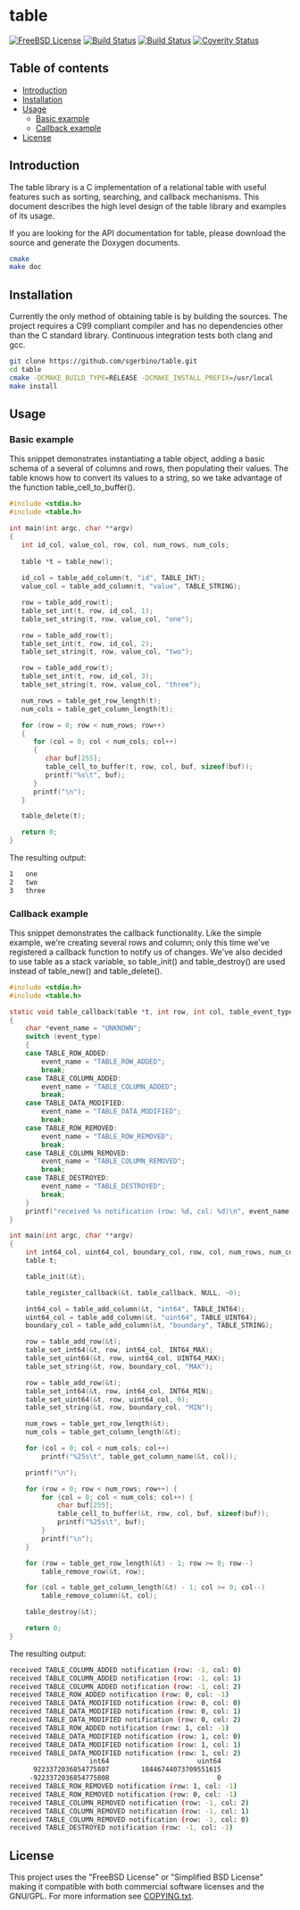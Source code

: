 # table

[![FreeBSD License](https://img.shields.io/:license-freebsd-red.svg)](https://github.com/sgerbino/table/blob/master/COPYING.txt)
[![Build Status](https://travis-ci.org/sgerbino/table.svg)](https://travis-ci.org/sgerbino/table)
[![Build Status](https://ci.appveyor.com/api/projects/status/github/sgerbino/table?svg=true)](https://ci.appveyor.com/project/sgerbino/table)
[![Coverity Status](https://scan.coverity.com/projects/7249/badge.svg)](https://scan.coverity.com/projects/sgerbino-table)

## Table of contents

- [Introduction](#introduction)
- [Installation](#installation)
- [Usage](#usage)
	- [Basic example](#basic-example)
	- [Callback example](#callback-example)
- [License](#license)

## Introduction

The table library is a C implementation of a relational table with useful
features such as sorting, searching, and callback mechanisms. This document
describes the high level design of the table library and examples of its
usage.

If you are looking for the API documentation for table, please download
the source and generate the Doxygen documents.

```bash
cmake
make doc
```

## Installation

Currently the only method of obtaining table is by building the sources.
The project requires a C99 compliant compiler and has no dependencies other
than the C standard library. Continuous integration tests both clang and gcc.

```bash
git clone https://github.com/sgerbino/table.git
cd table
cmake -DCMAKE_BUILD_TYPE=RELEASE -DCMAKE_INSTALL_PREFIX=/usr/local
make install
```

## Usage


### Basic example

This snippet demonstrates instantiating a table object, adding a basic schema 
of a several of columns and rows, then populating their values. The table knows 
how to convert its values to a string, so we take advantage of the function 
table_cell_to_buffer().

```c
#include <stdio.h>
#include <table.h>

int main(int argc, char **argv)
{
   int id_col, value_col, row, col, num_rows, num_cols;
   
   table *t = table_new();
   
   id_col = table_add_column(t, "id", TABLE_INT);
   value_col = table_add_column(t, "value", TABLE_STRING);

   row = table_add_row(t);
   table_set_int(t, row, id_col, 1);
   table_set_string(t, row, value_col, "one");

   row = table_add_row(t);
   table_set_int(t, row, id_col, 2);
   table_set_string(t, row, value_col, "two");

   row = table_add_row(t);
   table_set_int(t, row, id_col, 3);
   table_set_string(t, row, value_col, "three");

   num_rows = table_get_row_length(t);
   num_cols = table_get_column_length(t);

   for (row = 0; row < num_rows; row++)
   {
      for (col = 0; col < num_cols; col++)
      {
         char buf[255];
         table_cell_to_buffer(t, row, col, buf, sizeof(buf));
         printf("%s\t", buf);
      }
      printf("\n");
   }

   table_delete(t);

   return 0;
}

```

The resulting output:
 
```bash
1	one	
2	two	
3	three	
```

### Callback example

This snippet demonstrates the callback functionality. Like the simple example,
we're creating several rows and column; only this time we've registered a
callback function to notify us of changes. We've also decided to use table as
a stack variable, so table_init() and table_destroy() are used instead of
table_new() and table_delete().

```c
#include <stdio.h>
#include <table.h>

static void table_callback(table *t, int row, int col, table_event_type event_type, void *data)
{
	char *event_name = "UNKNOWN";
	switch (event_type)
	{
	case TABLE_ROW_ADDED:
		event_name = "TABLE_ROW_ADDED";
		break;
	case TABLE_COLUMN_ADDED:
		event_name = "TABLE_COLUMN_ADDED";
		break;
	case TABLE_DATA_MODIFIED:
		event_name = "TABLE_DATA_MODIFIED";
		break;
	case TABLE_ROW_REMOVED:
		event_name = "TABLE_ROW_REMOVED";
		break;
	case TABLE_COLUMN_REMOVED:
		event_name = "TABLE_COLUMN_REMOVED";
		break;
	case TABLE_DESTROYED:
		event_name = "TABLE_DESTROYED";
		break;
	}
	printf("received %s notification (row: %d, col: %d)\n", event_name, row, col);
}

int main(int argc, char **argv)
{
	int int64_col, uint64_col, boundary_col, row, col, num_rows, num_cols;
	table t;

	table_init(&t);

	table_register_callback(&t, table_callback, NULL, ~0);

	int64_col = table_add_column(&t, "int64", TABLE_INT64);
	uint64_col = table_add_column(&t, "uint64", TABLE_UINT64);
	boundary_col = table_add_column(&t, "boundary", TABLE_STRING);

	row = table_add_row(&t);
	table_set_int64(&t, row, int64_col, INT64_MAX);
	table_set_uint64(&t, row, uint64_col, UINT64_MAX);
	table_set_string(&t, row, boundary_col, "MAX");

	row = table_add_row(&t);
	table_set_int64(&t, row, int64_col, INT64_MIN);
	table_set_uint64(&t, row, uint64_col, 0);
	table_set_string(&t, row, boundary_col, "MIN");

	num_rows = table_get_row_length(&t);
	num_cols = table_get_column_length(&t);

	for (col = 0; col < num_cols; col++)
		printf("%25s\t", table_get_column_name(&t, col));

	printf("\n");

	for (row = 0; row < num_rows; row++) {
		for (col = 0; col < num_cols; col++) {
			char buf[255];
			table_cell_to_buffer(&t, row, col, buf, sizeof(buf));
			printf("%25s\t", buf);
		}
		printf("\n");
	}

	for (row = table_get_row_length(&t) - 1; row >= 0; row--)
		table_remove_row(&t, row);

	for (col = table_get_column_length(&t) - 1; col >= 0; col--)
		table_remove_column(&t, col);

	table_destroy(&t);

	return 0;
}
```

The resulting output:

```bash
received TABLE_COLUMN_ADDED notification (row: -1, col: 0)
received TABLE_COLUMN_ADDED notification (row: -1, col: 1)
received TABLE_COLUMN_ADDED notification (row: -1, col: 2)
received TABLE_ROW_ADDED notification (row: 0, col: -1)
received TABLE_DATA_MODIFIED notification (row: 0, col: 0)
received TABLE_DATA_MODIFIED notification (row: 0, col: 1)
received TABLE_DATA_MODIFIED notification (row: 0, col: 2)
received TABLE_ROW_ADDED notification (row: 1, col: -1)
received TABLE_DATA_MODIFIED notification (row: 1, col: 0)
received TABLE_DATA_MODIFIED notification (row: 1, col: 1)
received TABLE_DATA_MODIFIED notification (row: 1, col: 2)
                    int64	                   uint64	                 boundary	
      9223372036854775807	     18446744073709551615	                      MAX	
     -9223372036854775808	                        0	                      MIN	
received TABLE_ROW_REMOVED notification (row: 1, col: -1)
received TABLE_ROW_REMOVED notification (row: 0, col: -1)
received TABLE_COLUMN_REMOVED notification (row: -1, col: 2)
received TABLE_COLUMN_REMOVED notification (row: -1, col: 1)
received TABLE_COLUMN_REMOVED notification (row: -1, col: 0)
received TABLE_DESTROYED notification (row: -1, col: -1)
```

## License

This project uses the "FreeBSD License" or "Simplified BSD License" making it
compatible with both commercial software licenses and the GNU/GPL. For more
information see [COPYING.txt](https://github.com/sgerbino/table/blob/master/COPYING.txt).
